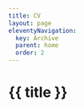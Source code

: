 ```yaml
---
title: CV
layout: page
eleventyNavigation:
  key: Archive 
  parent: home
  order: 2
---
```

# {{ title }}